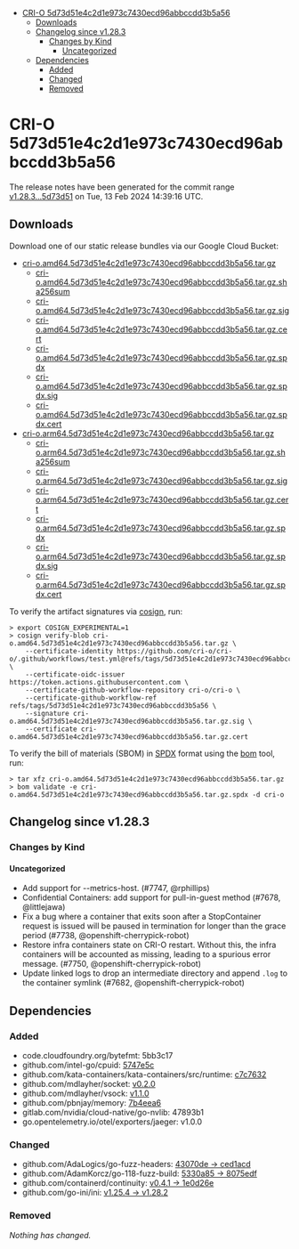 - [CRI-O 5d73d51e4c2d1e973c7430ecd96abbccdd3b5a56](#cri-o-5d73d51e4c2d1e973c7430ecd96abbccdd3b5a56)
  - [Downloads](#downloads)
  - [Changelog since v1.28.3](#changelog-since-v1283)
    - [Changes by Kind](#changes-by-kind)
      - [Uncategorized](#uncategorized)
  - [Dependencies](#dependencies)
    - [Added](#added)
    - [Changed](#changed)
    - [Removed](#removed)

# CRI-O 5d73d51e4c2d1e973c7430ecd96abbccdd3b5a56

The release notes have been generated for the commit range
[v1.28.3...5d73d51](https://github.com/cri-o/cri-o/compare/v1.28.3...5d73d51e4c2d1e973c7430ecd96abbccdd3b5a56) on Tue, 13 Feb 2024 14:39:16 UTC.

## Downloads

Download one of our static release bundles via our Google Cloud Bucket:

- [cri-o.amd64.5d73d51e4c2d1e973c7430ecd96abbccdd3b5a56.tar.gz](https://storage.googleapis.com/cri-o/artifacts/cri-o.amd64.5d73d51e4c2d1e973c7430ecd96abbccdd3b5a56.tar.gz)
  - [cri-o.amd64.5d73d51e4c2d1e973c7430ecd96abbccdd3b5a56.tar.gz.sha256sum](https://storage.googleapis.com/cri-o/artifacts/cri-o.amd64.5d73d51e4c2d1e973c7430ecd96abbccdd3b5a56.tar.gz.sha256sum)
  - [cri-o.amd64.5d73d51e4c2d1e973c7430ecd96abbccdd3b5a56.tar.gz.sig](https://storage.googleapis.com/cri-o/artifacts/cri-o.amd64.5d73d51e4c2d1e973c7430ecd96abbccdd3b5a56.tar.gz.sig)
  - [cri-o.amd64.5d73d51e4c2d1e973c7430ecd96abbccdd3b5a56.tar.gz.cert](https://storage.googleapis.com/cri-o/artifacts/cri-o.amd64.5d73d51e4c2d1e973c7430ecd96abbccdd3b5a56.tar.gz.cert)
  - [cri-o.amd64.5d73d51e4c2d1e973c7430ecd96abbccdd3b5a56.tar.gz.spdx](https://storage.googleapis.com/cri-o/artifacts/cri-o.amd64.5d73d51e4c2d1e973c7430ecd96abbccdd3b5a56.tar.gz.spdx)
  - [cri-o.amd64.5d73d51e4c2d1e973c7430ecd96abbccdd3b5a56.tar.gz.spdx.sig](https://storage.googleapis.com/cri-o/artifacts/cri-o.amd64.5d73d51e4c2d1e973c7430ecd96abbccdd3b5a56.tar.gz.spdx.sig)
  - [cri-o.amd64.5d73d51e4c2d1e973c7430ecd96abbccdd3b5a56.tar.gz.spdx.cert](https://storage.googleapis.com/cri-o/artifacts/cri-o.amd64.5d73d51e4c2d1e973c7430ecd96abbccdd3b5a56.tar.gz.spdx.cert)
- [cri-o.arm64.5d73d51e4c2d1e973c7430ecd96abbccdd3b5a56.tar.gz](https://storage.googleapis.com/cri-o/artifacts/cri-o.arm64.5d73d51e4c2d1e973c7430ecd96abbccdd3b5a56.tar.gz)
  - [cri-o.arm64.5d73d51e4c2d1e973c7430ecd96abbccdd3b5a56.tar.gz.sha256sum](https://storage.googleapis.com/cri-o/artifacts/cri-o.arm64.5d73d51e4c2d1e973c7430ecd96abbccdd3b5a56.tar.gz.sha256sum)
  - [cri-o.arm64.5d73d51e4c2d1e973c7430ecd96abbccdd3b5a56.tar.gz.sig](https://storage.googleapis.com/cri-o/artifacts/cri-o.arm64.5d73d51e4c2d1e973c7430ecd96abbccdd3b5a56.tar.gz.sig)
  - [cri-o.arm64.5d73d51e4c2d1e973c7430ecd96abbccdd3b5a56.tar.gz.cert](https://storage.googleapis.com/cri-o/artifacts/cri-o.arm64.5d73d51e4c2d1e973c7430ecd96abbccdd3b5a56.tar.gz.cert)
  - [cri-o.arm64.5d73d51e4c2d1e973c7430ecd96abbccdd3b5a56.tar.gz.spdx](https://storage.googleapis.com/cri-o/artifacts/cri-o.arm64.5d73d51e4c2d1e973c7430ecd96abbccdd3b5a56.tar.gz.spdx)
  - [cri-o.arm64.5d73d51e4c2d1e973c7430ecd96abbccdd3b5a56.tar.gz.spdx.sig](https://storage.googleapis.com/cri-o/artifacts/cri-o.arm64.5d73d51e4c2d1e973c7430ecd96abbccdd3b5a56.tar.gz.spdx.sig)
  - [cri-o.arm64.5d73d51e4c2d1e973c7430ecd96abbccdd3b5a56.tar.gz.spdx.cert](https://storage.googleapis.com/cri-o/artifacts/cri-o.arm64.5d73d51e4c2d1e973c7430ecd96abbccdd3b5a56.tar.gz.spdx.cert)

To verify the artifact signatures via [cosign](https://github.com/sigstore/cosign), run:

```console
> export COSIGN_EXPERIMENTAL=1
> cosign verify-blob cri-o.amd64.5d73d51e4c2d1e973c7430ecd96abbccdd3b5a56.tar.gz \
    --certificate-identity https://github.com/cri-o/cri-o/.github/workflows/test.yml@refs/tags/5d73d51e4c2d1e973c7430ecd96abbccdd3b5a56 \
    --certificate-oidc-issuer https://token.actions.githubusercontent.com \
    --certificate-github-workflow-repository cri-o/cri-o \
    --certificate-github-workflow-ref refs/tags/5d73d51e4c2d1e973c7430ecd96abbccdd3b5a56 \
    --signature cri-o.amd64.5d73d51e4c2d1e973c7430ecd96abbccdd3b5a56.tar.gz.sig \
    --certificate cri-o.amd64.5d73d51e4c2d1e973c7430ecd96abbccdd3b5a56.tar.gz.cert
```

To verify the bill of materials (SBOM) in [SPDX](https://spdx.org) format using the [bom](https://sigs.k8s.io/bom) tool, run:

```console
> tar xfz cri-o.amd64.5d73d51e4c2d1e973c7430ecd96abbccdd3b5a56.tar.gz
> bom validate -e cri-o.amd64.5d73d51e4c2d1e973c7430ecd96abbccdd3b5a56.tar.gz.spdx -d cri-o
```

## Changelog since v1.28.3

### Changes by Kind

#### Uncategorized
 - Add support for --metrics-host. (#7747, @rphillips)
 - Confidential Containers: add support for pull-in-guest method (#7678, @littlejawa)
 - Fix a bug where a container that exits soon after a StopContainer request is issued will be paused in termination for longer than the grace period (#7738, @openshift-cherrypick-robot)
 - Restore infra containers state on CRI-O restart. Without this, the infra containers will be accounted as missing, leading to a spurious error message. (#7750, @openshift-cherrypick-robot)
 - Update linked logs to drop an intermediate directory and append `.log` to the container symlink (#7682, @openshift-cherrypick-robot)

## Dependencies

### Added
- code.cloudfoundry.org/bytefmt: 5bb3c17
- github.com/intel-go/cpuid: [5747e5c](https://github.com/intel-go/cpuid/tree/5747e5c)
- github.com/kata-containers/kata-containers/src/runtime: [c7c7632](https://github.com/kata-containers/kata-containers/src/runtime/tree/c7c7632)
- github.com/mdlayher/socket: [v0.2.0](https://github.com/mdlayher/socket/tree/v0.2.0)
- github.com/mdlayher/vsock: [v1.1.0](https://github.com/mdlayher/vsock/tree/v1.1.0)
- github.com/pbnjay/memory: [7b4eea6](https://github.com/pbnjay/memory/tree/7b4eea6)
- gitlab.com/nvidia/cloud-native/go-nvlib: 47893b1
- go.opentelemetry.io/otel/exporters/jaeger: v1.0.0

### Changed
- github.com/AdaLogics/go-fuzz-headers: [43070de → ced1acd](https://github.com/AdaLogics/go-fuzz-headers/compare/43070de...ced1acd)
- github.com/AdamKorcz/go-118-fuzz-build: [5330a85 → 8075edf](https://github.com/AdamKorcz/go-118-fuzz-build/compare/5330a85...8075edf)
- github.com/containerd/continuity: [v0.4.1 → 1e0d26e](https://github.com/containerd/continuity/compare/v0.4.1...1e0d26e)
- github.com/go-ini/ini: [v1.25.4 → v1.28.2](https://github.com/go-ini/ini/compare/v1.25.4...v1.28.2)

### Removed
_Nothing has changed._
